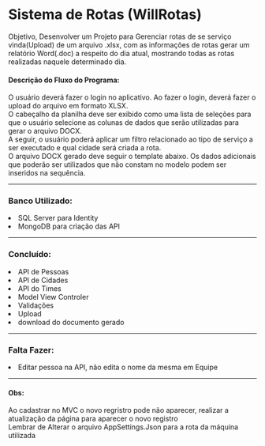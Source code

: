 <h1>
  Sistema de Rotas (WillRotas)
  </h1>
  
  <p>Objetivo, Desenvolver um Projeto para Gerenciar rotas de se serviço vinda(Upload) de um arquivo .xlsx, com as informações de rotas gerar um relatório Word(.doc) a respeito do dia atual, mostrando todas as rotas realizadas naquele determinado dia.</p>
  <h4>
  Descrição do Fluxo do Programa:
  </h4>
  <p>
O usuário deverá fazer o login no aplicativo. Ao fazer o login, deverá fazer o
upload do arquivo em formato XLSX. <br>
O cabeçalho da planilha deve ser exibido como uma lista de seleções para
que o usuário selecione as colunas de dados que serão utilizadas para gerar
o arquivo DOCX. <br>
A seguir, o usuário poderá aplicar um filtro relacionado ao tipo de serviço a
ser executado e qual cidade será criada a rota.<br>
O arquivo DOCX gerado deve seguir o template abaixo. Os dados adicionais
que poderão ser utilizados que não constam no modelo podem ser inseridos
na sequência.
  
  
  <hr>       
        <h3>
  Banco Utilizado:
  </h3>
  
  <li>
  SQL Server para Identity
  <li>
    MongoDB para criação das API
  
  <hr>
        
  <h3>
    Concluído:
    </h3>

   <li>
    API de Pessoas
                <li>
    API de Cidades
                  <li>
    API do Times
                      <li>
    Model View Controler
                   <li>
    Validações
                                        <li>
                                              Upload
                                        <li>
                                          download do documento gerado 

    
  
  <hr>
  
<h3>
    Falta Fazer:
  </h3>
    
<li>
   Editar pessoa na API, não edita o nome da mesma em Equipe
  
  <hr>
  <h4>Obs:</h4> 
  Ao cadastrar no MVC o novo regristro pode não aparecer, realizar a atualização da página para aparecer o novo registro<br>
  Lembrar de Alterar o arquivo AppSettings.Json para a rota da máquina utilizada
  
    
